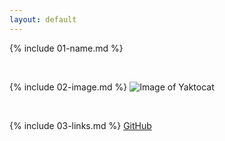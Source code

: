 ```yaml
---
layout: default
---
```


{% include 01-name.md %}

<br>

{% include 02-image.md %}
![Image of Yaktocat](https://octodex.github.com/images/yaktocat.png)

<br>

{% include 03-links.md %}
[GitHub](http://github.com)
